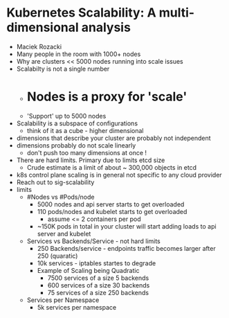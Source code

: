 # Kubernetes Scalability: A multi-dimensional analysis 
* Maciek Rozacki                                                                 
* Many people in the room with 1000+ nodes 
* Why are clusters << 5000 nodes running into scale issues 
* Scalabilty is not a single number 
  * # Nodes is a proxy for 'scale'
  * 'Support' up to 5000 nodes 
* Scalability is a subspace of configurations 
  * think of it as a cube - higher dimensional 
* dimensions that describe your cluster are probably not independent 
* dimensions probably do not scale linearly 
  * don't push too many dimensions at once ! 
* There are hard limits. Primary due to limits etcd size 
  * Crude estimate is a limit of about ~ 300,000 objects in etcd
* k8s control plane scaling is in general not specific to any cloud provider
* Reach out to sig-scalability 
* limits
  * #Nodes vs #Pods/node
    * 5000 nodes and api server starts to get overloaded
    * 110 pods/nodes and kubelet starts to get overloaded 
      * assume <= 2 containers per pod 
    * ~150K pods in total in your cluster will start adding loads to api server and kubelet 
  * Services vs Backends/Service - not hard limits
    * 250 Backends/service - endpoints traffic becomes larger after 250 (quaratic)
    * 10k services - iptables startes to degrade
    * Example of Scaling being Quadratic 
      * 7500 services of a size 5 backends
      * 600 services of a size 30 backends
      * 75 services of a size 250 backends
  * Services per Namespace
    * 5k services per namespace 